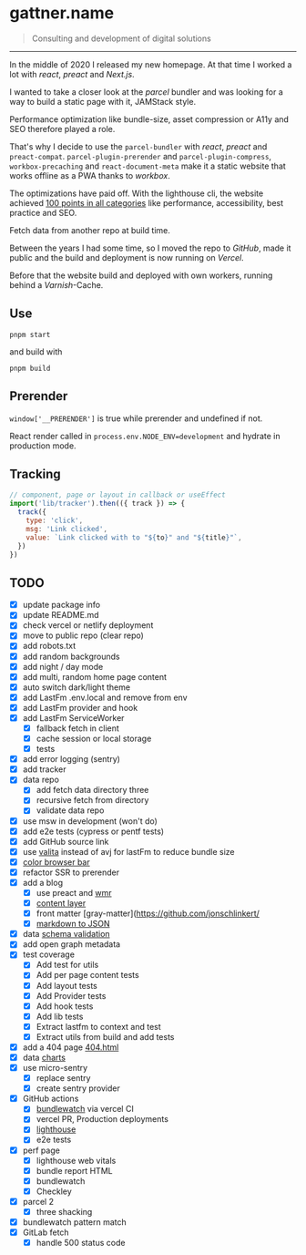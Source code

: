 # gattner.name

> Consulting and development of digital solutions

---

In the middle of 2020 I released my new homepage. At that time I worked a lot with _react_, _preact_ and _Next.js_.

I wanted to take a closer look at the _parcel_ bundler and was looking for a way to build a static page with it, JAMStack style.

Performance optimization like bundle-size, asset compression or A11y and SEO therefore played a role.

That's why I decide to use the `parcel-bundler` with _react_, _preact_ and `preact-compat`. `parcel-plugin-prerender` and `parcel-plugin-compress`, `workbox-precaching` and `react-document-meta` make it a static website that works offline as a PWA thanks to _workbox_.

The optimizations have paid off. With the lighthouse cli, the website achieved [100 points in all categories](https://googlechrome.github.io/lighthouse/viewer/?gist=6b8b5f4e71fda1b8b7b412c6de92e6ab) like performance, accessibility, best practice and SEO.

Fetch data from another repo at build time.

Between the years I had some time, so I moved the repo to _GitHub_, made it public and the build and deployment is now running on _Vercel_.

Before that the website build and deployed with own workers, running behind a _Varnish_-Cache.

## Use

```shell
pnpm start
```

and build with

```shell
pnpm build
```

## Prerender

`window['__PRERENDER']` is true while prerender and undefined if not.

React render called in `process.env.NODE_ENV=development` and hydrate in production mode.

## Tracking

```javascript
// component, page or layout in callback or useEffect
import('lib/tracker').then(({ track }) => {
  track({
    type: 'click',
    msg: 'Link clicked',
    value: `Link clicked with to "${to}" and "${title}"`,
  })
})
```

## TODO

- [x] update package info
- [x] update README.md
- [x] check vercel or netlify deployment
- [x] move to public repo (clear repo)
- [x] add robots.txt
- [x] add random backgrounds
- [x] add night / day mode
- [x] add multi, random home page content
- [x] auto switch dark/light theme
- [x] add LastFm .env.local and remove from env
- [x] add LastFm provider and hook
- [x] add LastFm ServiceWorker
  - [x] fallback fetch in client
  - [x] cache session or local storage
  - [x] tests
- [x] add error logging (sentry)
- [x] add tracker
- [x] data repo
  - [x] add fetch data directory three
  - [x] recursive fetch from directory
  - [x] validate data repo
- [x] use msw in development (won't do)
- [X] add e2e tests (cypress or pentf tests)
- [x] add GitHub source link
- [x] use [valita](https://github.com/badrap/valita/blob/main/README.md) instead of avj for lastFm to reduce bundle size
- [x] [color browser bar](https://stackoverflow.com/a/37630385)
- [x] refactor SSR to prerender
- [X] add a blog
  - [X] use preact and [wmr](https://wmr.dev/)
  - [X] [content layer](https://github.com/contentlayerdev/contentlayer)
  - [X] front matter [gray-matter](<https://github.com/jonschlinkert/>
  - [X] [markdown to JSON](https://github.com/MoOx/markdown-to-json)
- [x] data [schema validation](https://ajv.js.org/guide/async-validation.html)
- [x] add open graph metadata
- [x] test coverage
  - [x] Add test for utils
  - [x] Add per page content tests
  - [x] Add layout tests
  - [x] Add Provider tests
  - [X] Add hook tests
  - [X] Add lib tests
  - [x] Extract lastfm to context and test
  - [x] Extract utils from build and add tests
- [x] add a 404 page [404.html](https://vercel.com/guides/custom-404-page)
- [X] data [charts](https://nivo.rocks/)
- [x] use micro-sentry
  - [x] replace sentry
  - [x] create sentry provider
- [x] GitHub actions
  - [x] [bundlewatch](https://github.com/bundlewatch/bundlewatch) via vercel CI
  - [x] vercel PR, Production deployments
  - [X] [lighthouse](https://github.com/marketplace/actions/web-performance-audits-with-lighthouse)
  - [X] e2e tests
- [x] perf page
  - [x] lighthouse web vitals
  - [x] bundle report HTML
  - [x] bundlewatch
  - [x] Checkley
- [X] parcel 2
  - [X] three shacking
- [x] bundlewatch pattern match
- [x] GitLab fetch
  - [x] handle 500 status code
